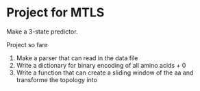 # Project for MTLS
Make a 3-state predictor. 

Project so fare
1. Make a parser that can read in the data file 
2. Write a dictionary for binary encoding of all amino acids + 0
3. Write a function that can create a sliding window of the aa and transforme the topology into 
